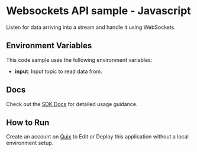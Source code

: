 # Websockets API sample - Javascript

Listen for data arriving into a stream and handle it using WebSockets.

## Environment Variables

This code sample uses the following environment variables:

- **input**: Input topic to read data from.

## Docs

Check out the [SDK Docs](https://docs.quix.io/sdk-intro.html) for detailed usage guidance.

## How to Run

Create an account on [Quix](https://portal.platform.quix.ai/self-sign-up?xlink=github) to Edit or Deploy this application without a local environment setup.